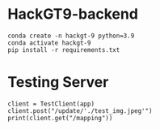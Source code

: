 



# HackGT9-backend

```
conda create -n hackgt-9 python=3.9 
conda activate hackgt-9 
pip install -r requirements.txt 
```

# Testing Server


```
client = TestClient(app)
client.post("/update/'./test_img.jpeg'")
print(client.get("/mapping"))
```